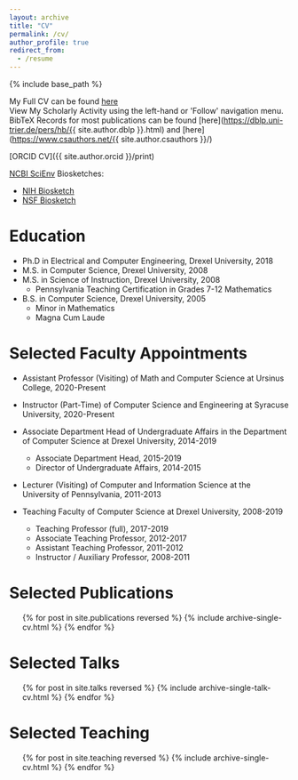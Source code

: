 ```yaml
---
layout: archive
title: "CV"
permalink: /cv/
author_profile: true
redirect_from:
  - /resume
---
```


{% include base_path %}

My Full CV can be found [here](/files/CV.pdf)    
View My Scholarly Activity using the left-hand or 'Follow' navigation menu.  
BibTeX Records for most publications can be found [here](https://dblp.uni-trier.de/pers/hb/{{ site.author.dblp }}.html)  and [here](https://www.csauthors.net/{{ site.author.csauthors }}/)
  
[ORCID CV]({{ site.author.orcid }}/print)

[NCBI SciEnv](https://www.ncbi.nlm.nih.gov/sciencv/) Biosketches:
* [NIH Biosketch](https://www.ncbi.nlm.nih.gov/myncbi/william.mongan.1/cv/313798/)
* [NSF Biosketch](https://www.ncbi.nlm.nih.gov/myncbi/william.mongan.1/cv/313815/)

Education
======
* Ph.D in Electrical and Computer Engineering, Drexel University, 2018
* M.S. in Computer Science, Drexel University, 2008
* M.S. in Science of Instruction, Drexel University, 2008
  * Pennsylvania Teaching Certification in Grades 7-12 Mathematics
* B.S. in Computer Science, Drexel University, 2005
  * Minor in Mathematics
  * Magna Cum Laude

Selected Faculty Appointments
======
* Assistant Professor (Visiting) of Math and Computer Science at Ursinus College, 2020-Present

* Instructor (Part-Time) of Computer Science and Engineering at Syracuse University, 2020-Present

* Associate Department Head of Undergraduate Affairs in the Department of Computer Science at Drexel University, 2014-2019
  * Associate Department Head, 2015-2019
  * Director of Undergraduate Affairs, 2014-2015

* Lecturer (Visiting) of Computer and Information Science at the University of Pennsylvania, 2011-2013

* Teaching Faculty of Computer Science at Drexel University, 2008-2019
  * Teaching Professor (full), 2017-2019
  * Associate Teaching Professor, 2012-2017
  * Assistant Teaching Professor, 2011-2012
  * Instructor / Auxiliary Professor, 2008-2011

Selected Publications
======
  <ul>{% for post in site.publications reversed %}
    {% include archive-single-cv.html %}
  {% endfor %}</ul>
  
Selected Talks
======
  <ul>{% for post in site.talks reversed %}
    {% include archive-single-talk-cv.html %}
  {% endfor %}</ul>
  
Selected Teaching
======
  <ul>{% for post in site.teaching reversed %}
    {% include archive-single-cv.html %}
  {% endfor %}</ul>
